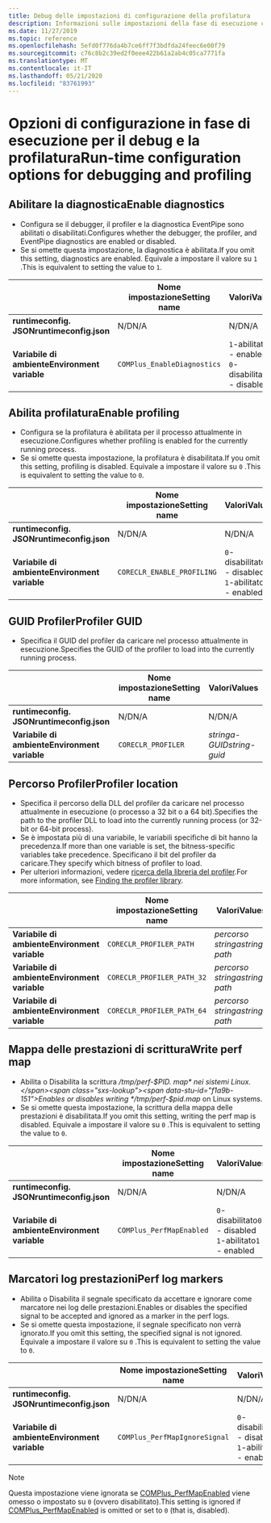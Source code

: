 ```yaml
---
title: Debug delle impostazioni di configurazione della profilatura
description: Informazioni sulle impostazioni della fase di esecuzione che configurano il debug e la profilatura per le app .NET Core.
ms.date: 11/27/2019
ms.topic: reference
ms.openlocfilehash: 5efd0f776da4b7ce6ff7f3bdfda24feec6e00f79
ms.sourcegitcommit: c76c8b2c39ed2f0eee422b61a2ab4c05ca7771fa
ms.translationtype: MT
ms.contentlocale: it-IT
ms.lasthandoff: 05/21/2020
ms.locfileid: "83761993"
---
```

# <a name="run-time-configuration-options-for-debugging-and-profiling"></a><span data-ttu-id="f1a9b-103">Opzioni di configurazione in fase di esecuzione per il debug e la profilatura</span><span class="sxs-lookup"><span data-stu-id="f1a9b-103">Run-time configuration options for debugging and profiling</span></span>

## <a name="enable-diagnostics"></a><span data-ttu-id="f1a9b-104">Abilitare la diagnostica</span><span class="sxs-lookup"><span data-stu-id="f1a9b-104">Enable diagnostics</span></span>

- <span data-ttu-id="f1a9b-105">Configura se il debugger, il profiler e la diagnostica EventPipe sono abilitati o disabilitati.</span><span class="sxs-lookup"><span data-stu-id="f1a9b-105">Configures whether the debugger, the profiler, and EventPipe diagnostics are enabled or disabled.</span></span>
- <span data-ttu-id="f1a9b-106">Se si omette questa impostazione, la diagnostica è abilitata.</span><span class="sxs-lookup"><span data-stu-id="f1a9b-106">If you omit this setting, diagnostics are enabled.</span></span> <span data-ttu-id="f1a9b-107">Equivale a impostare il valore su `1` .</span><span class="sxs-lookup"><span data-stu-id="f1a9b-107">This is equivalent to setting the value to `1`.</span></span>

| | <span data-ttu-id="f1a9b-108">Nome impostazione</span><span class="sxs-lookup"><span data-stu-id="f1a9b-108">Setting name</span></span> | <span data-ttu-id="f1a9b-109">Valori</span><span class="sxs-lookup"><span data-stu-id="f1a9b-109">Values</span></span> |
| - | - | - |
| <span data-ttu-id="f1a9b-110">**runtimeconfig. JSON**</span><span class="sxs-lookup"><span data-stu-id="f1a9b-110">**runtimeconfig.json**</span></span> | <span data-ttu-id="f1a9b-111">N/D</span><span class="sxs-lookup"><span data-stu-id="f1a9b-111">N/A</span></span> | <span data-ttu-id="f1a9b-112">N/D</span><span class="sxs-lookup"><span data-stu-id="f1a9b-112">N/A</span></span> |
| <span data-ttu-id="f1a9b-113">**Variabile di ambiente**</span><span class="sxs-lookup"><span data-stu-id="f1a9b-113">**Environment variable**</span></span> | `COMPlus_EnableDiagnostics` | <span data-ttu-id="f1a9b-114">`1`-abilitato</span><span class="sxs-lookup"><span data-stu-id="f1a9b-114">`1` - enabled</span></span><br/><span data-ttu-id="f1a9b-115">`0`-disabilitato</span><span class="sxs-lookup"><span data-stu-id="f1a9b-115">`0` - disabled</span></span> |

## <a name="enable-profiling"></a><span data-ttu-id="f1a9b-116">Abilita profilatura</span><span class="sxs-lookup"><span data-stu-id="f1a9b-116">Enable profiling</span></span>

- <span data-ttu-id="f1a9b-117">Configura se la profilatura è abilitata per il processo attualmente in esecuzione.</span><span class="sxs-lookup"><span data-stu-id="f1a9b-117">Configures whether profiling is enabled for the currently running process.</span></span>
- <span data-ttu-id="f1a9b-118">Se si omette questa impostazione, la profilatura è disabilitata.</span><span class="sxs-lookup"><span data-stu-id="f1a9b-118">If you omit this setting, profiling is disabled.</span></span> <span data-ttu-id="f1a9b-119">Equivale a impostare il valore su `0` .</span><span class="sxs-lookup"><span data-stu-id="f1a9b-119">This is equivalent to setting the value to `0`.</span></span>

| | <span data-ttu-id="f1a9b-120">Nome impostazione</span><span class="sxs-lookup"><span data-stu-id="f1a9b-120">Setting name</span></span> | <span data-ttu-id="f1a9b-121">Valori</span><span class="sxs-lookup"><span data-stu-id="f1a9b-121">Values</span></span> |
| - | - | - |
| <span data-ttu-id="f1a9b-122">**runtimeconfig. JSON**</span><span class="sxs-lookup"><span data-stu-id="f1a9b-122">**runtimeconfig.json**</span></span> | <span data-ttu-id="f1a9b-123">N/D</span><span class="sxs-lookup"><span data-stu-id="f1a9b-123">N/A</span></span> | <span data-ttu-id="f1a9b-124">N/D</span><span class="sxs-lookup"><span data-stu-id="f1a9b-124">N/A</span></span> |
| <span data-ttu-id="f1a9b-125">**Variabile di ambiente**</span><span class="sxs-lookup"><span data-stu-id="f1a9b-125">**Environment variable**</span></span> | `CORECLR_ENABLE_PROFILING` | <span data-ttu-id="f1a9b-126">`0`-disabilitato</span><span class="sxs-lookup"><span data-stu-id="f1a9b-126">`0` - disabled</span></span><br/><span data-ttu-id="f1a9b-127">`1`-abilitato</span><span class="sxs-lookup"><span data-stu-id="f1a9b-127">`1` - enabled</span></span> |

## <a name="profiler-guid"></a><span data-ttu-id="f1a9b-128">GUID Profiler</span><span class="sxs-lookup"><span data-stu-id="f1a9b-128">Profiler GUID</span></span>

- <span data-ttu-id="f1a9b-129">Specifica il GUID del profiler da caricare nel processo attualmente in esecuzione.</span><span class="sxs-lookup"><span data-stu-id="f1a9b-129">Specifies the GUID of the profiler to load into the currently running process.</span></span>

| | <span data-ttu-id="f1a9b-130">Nome impostazione</span><span class="sxs-lookup"><span data-stu-id="f1a9b-130">Setting name</span></span> | <span data-ttu-id="f1a9b-131">Valori</span><span class="sxs-lookup"><span data-stu-id="f1a9b-131">Values</span></span> |
| - | - | - |
| <span data-ttu-id="f1a9b-132">**runtimeconfig. JSON**</span><span class="sxs-lookup"><span data-stu-id="f1a9b-132">**runtimeconfig.json**</span></span> | <span data-ttu-id="f1a9b-133">N/D</span><span class="sxs-lookup"><span data-stu-id="f1a9b-133">N/A</span></span> | <span data-ttu-id="f1a9b-134">N/D</span><span class="sxs-lookup"><span data-stu-id="f1a9b-134">N/A</span></span> |
| <span data-ttu-id="f1a9b-135">**Variabile di ambiente**</span><span class="sxs-lookup"><span data-stu-id="f1a9b-135">**Environment variable**</span></span> | `CORECLR_PROFILER` | <span data-ttu-id="f1a9b-136">*stringa-GUID*</span><span class="sxs-lookup"><span data-stu-id="f1a9b-136">*string-guid*</span></span> |

## <a name="profiler-location"></a><span data-ttu-id="f1a9b-137">Percorso Profiler</span><span class="sxs-lookup"><span data-stu-id="f1a9b-137">Profiler location</span></span>

- <span data-ttu-id="f1a9b-138">Specifica il percorso della DLL del profiler da caricare nel processo attualmente in esecuzione (o processo a 32 bit o a 64 bit).</span><span class="sxs-lookup"><span data-stu-id="f1a9b-138">Specifies the path to the profiler DLL to load into the currently running process (or 32-bit or 64-bit process).</span></span>
- <span data-ttu-id="f1a9b-139">Se è impostata più di una variabile, le variabili specifiche di bit hanno la precedenza.</span><span class="sxs-lookup"><span data-stu-id="f1a9b-139">If more than one variable is set, the bitness-specific variables take precedence.</span></span> <span data-ttu-id="f1a9b-140">Specificano il bit del profiler da caricare.</span><span class="sxs-lookup"><span data-stu-id="f1a9b-140">They specify which bitness of profiler to load.</span></span>
- <span data-ttu-id="f1a9b-141">Per ulteriori informazioni, vedere [ricerca della libreria del profiler](https://github.com/dotnet/runtime/blob/master/docs/design/coreclr/profiling/Profiler%20Loading.md).</span><span class="sxs-lookup"><span data-stu-id="f1a9b-141">For more information, see [Finding the profiler library](https://github.com/dotnet/runtime/blob/master/docs/design/coreclr/profiling/Profiler%20Loading.md).</span></span>

| | <span data-ttu-id="f1a9b-142">Nome impostazione</span><span class="sxs-lookup"><span data-stu-id="f1a9b-142">Setting name</span></span> | <span data-ttu-id="f1a9b-143">Valori</span><span class="sxs-lookup"><span data-stu-id="f1a9b-143">Values</span></span> |
| - | - | - |
| <span data-ttu-id="f1a9b-144">**Variabile di ambiente**</span><span class="sxs-lookup"><span data-stu-id="f1a9b-144">**Environment variable**</span></span> | `CORECLR_PROFILER_PATH` | <span data-ttu-id="f1a9b-145">*percorso stringa*</span><span class="sxs-lookup"><span data-stu-id="f1a9b-145">*string-path*</span></span> |
| <span data-ttu-id="f1a9b-146">**Variabile di ambiente**</span><span class="sxs-lookup"><span data-stu-id="f1a9b-146">**Environment variable**</span></span> | `CORECLR_PROFILER_PATH_32` | <span data-ttu-id="f1a9b-147">*percorso stringa*</span><span class="sxs-lookup"><span data-stu-id="f1a9b-147">*string-path*</span></span> |
| <span data-ttu-id="f1a9b-148">**Variabile di ambiente**</span><span class="sxs-lookup"><span data-stu-id="f1a9b-148">**Environment variable**</span></span> | `CORECLR_PROFILER_PATH_64` | <span data-ttu-id="f1a9b-149">*percorso stringa*</span><span class="sxs-lookup"><span data-stu-id="f1a9b-149">*string-path*</span></span> |

## <a name="write-perf-map"></a><span data-ttu-id="f1a9b-150">Mappa delle prestazioni di scrittura</span><span class="sxs-lookup"><span data-stu-id="f1a9b-150">Write perf map</span></span>

- <span data-ttu-id="f1a9b-151">Abilita o Disabilita la scrittura */tmp/perf-$PID. map* nei sistemi Linux.</span><span class="sxs-lookup"><span data-stu-id="f1a9b-151">Enables or disables writing */tmp/perf-$pid.map* on Linux systems.</span></span>
- <span data-ttu-id="f1a9b-152">Se si omette questa impostazione, la scrittura della mappa delle prestazioni è disabilitata.</span><span class="sxs-lookup"><span data-stu-id="f1a9b-152">If you omit this setting, writing the perf map is disabled.</span></span> <span data-ttu-id="f1a9b-153">Equivale a impostare il valore su `0` .</span><span class="sxs-lookup"><span data-stu-id="f1a9b-153">This is equivalent to setting the value to `0`.</span></span>

| | <span data-ttu-id="f1a9b-154">Nome impostazione</span><span class="sxs-lookup"><span data-stu-id="f1a9b-154">Setting name</span></span> | <span data-ttu-id="f1a9b-155">Valori</span><span class="sxs-lookup"><span data-stu-id="f1a9b-155">Values</span></span> |
| - | - | - |
| <span data-ttu-id="f1a9b-156">**runtimeconfig. JSON**</span><span class="sxs-lookup"><span data-stu-id="f1a9b-156">**runtimeconfig.json**</span></span> | <span data-ttu-id="f1a9b-157">N/D</span><span class="sxs-lookup"><span data-stu-id="f1a9b-157">N/A</span></span> | <span data-ttu-id="f1a9b-158">N/D</span><span class="sxs-lookup"><span data-stu-id="f1a9b-158">N/A</span></span> |
| <span data-ttu-id="f1a9b-159">**Variabile di ambiente**</span><span class="sxs-lookup"><span data-stu-id="f1a9b-159">**Environment variable**</span></span> | `COMPlus_PerfMapEnabled` | <span data-ttu-id="f1a9b-160">`0`-disabilitato</span><span class="sxs-lookup"><span data-stu-id="f1a9b-160">`0` - disabled</span></span><br/><span data-ttu-id="f1a9b-161">`1`-abilitato</span><span class="sxs-lookup"><span data-stu-id="f1a9b-161">`1` - enabled</span></span> |

## <a name="perf-log-markers"></a><span data-ttu-id="f1a9b-162">Marcatori log prestazioni</span><span class="sxs-lookup"><span data-stu-id="f1a9b-162">Perf log markers</span></span>

- <span data-ttu-id="f1a9b-163">Abilita o Disabilita il segnale specificato da accettare e ignorare come marcatore nei log delle prestazioni.</span><span class="sxs-lookup"><span data-stu-id="f1a9b-163">Enables or disables the specified signal to be accepted and ignored as a marker in the perf logs.</span></span>
- <span data-ttu-id="f1a9b-164">Se si omette questa impostazione, il segnale specificato non verrà ignorato.</span><span class="sxs-lookup"><span data-stu-id="f1a9b-164">If you omit this setting, the specified signal is not ignored.</span></span> <span data-ttu-id="f1a9b-165">Equivale a impostare il valore su `0` .</span><span class="sxs-lookup"><span data-stu-id="f1a9b-165">This is equivalent to setting the value to `0`.</span></span>

| | <span data-ttu-id="f1a9b-166">Nome impostazione</span><span class="sxs-lookup"><span data-stu-id="f1a9b-166">Setting name</span></span> | <span data-ttu-id="f1a9b-167">Valori</span><span class="sxs-lookup"><span data-stu-id="f1a9b-167">Values</span></span> |
| - | - | - |
| <span data-ttu-id="f1a9b-168">**runtimeconfig. JSON**</span><span class="sxs-lookup"><span data-stu-id="f1a9b-168">**runtimeconfig.json**</span></span> | <span data-ttu-id="f1a9b-169">N/D</span><span class="sxs-lookup"><span data-stu-id="f1a9b-169">N/A</span></span> | <span data-ttu-id="f1a9b-170">N/D</span><span class="sxs-lookup"><span data-stu-id="f1a9b-170">N/A</span></span> |
| <span data-ttu-id="f1a9b-171">**Variabile di ambiente**</span><span class="sxs-lookup"><span data-stu-id="f1a9b-171">**Environment variable**</span></span> | `COMPlus_PerfMapIgnoreSignal` | <span data-ttu-id="f1a9b-172">`0`-disabilitato</span><span class="sxs-lookup"><span data-stu-id="f1a9b-172">`0` - disabled</span></span><br/><span data-ttu-id="f1a9b-173">`1`-abilitato</span><span class="sxs-lookup"><span data-stu-id="f1a9b-173">`1` - enabled</span></span> |

> [!NOTE]
> <span data-ttu-id="f1a9b-174">Questa impostazione viene ignorata se [COMPlus_PerfMapEnabled](#write-perf-map) viene omesso o impostato su `0` (ovvero disabilitato).</span><span class="sxs-lookup"><span data-stu-id="f1a9b-174">This setting is ignored if [COMPlus_PerfMapEnabled](#write-perf-map) is omitted or set to `0` (that is, disabled).</span></span>

